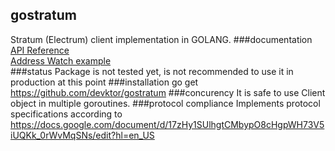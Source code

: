## gostratum
Stratum (Electrum) client implementation in GOLANG. 
###documentation
[API Reference](doc/api.md)<br />
[Address Watch example](examples/address_watch.go)<br />
###status
Package is not tested yet, is not recommended to use it in production at this point
###installation
go get https://github.com/devktor/gostratum
###concurency
It is safe to use Client object in multiple goroutines.
###protocol compliance
Implements protocol specifications according to https://docs.google.com/document/d/17zHy1SUlhgtCMbypO8cHgpWH73V5iUQKk_0rWvMqSNs/edit?hl=en_US


